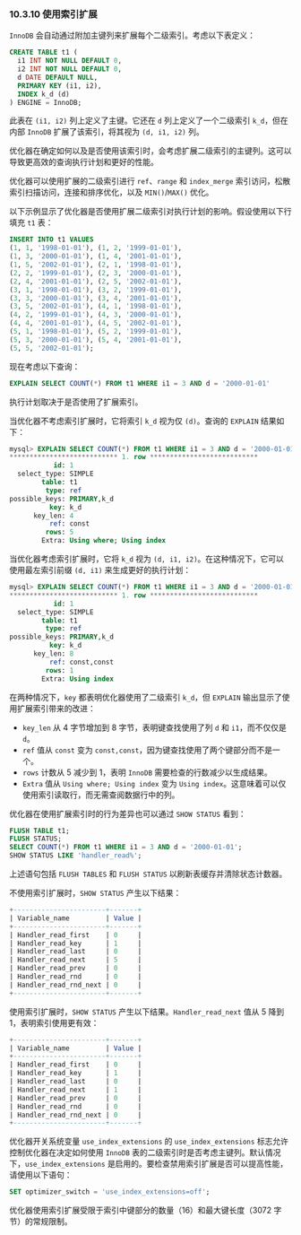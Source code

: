 ### 10.3.10 使用索引扩展

`InnoDB` 会自动通过附加主键列来扩展每个二级索引。考虑以下表定义：

```sql
CREATE TABLE t1 (
  i1 INT NOT NULL DEFAULT 0,
  i2 INT NOT NULL DEFAULT 0,
  d DATE DEFAULT NULL,
  PRIMARY KEY (i1, i2),
  INDEX k_d (d)
) ENGINE = InnoDB;
```

此表在 `(i1, i2)` 列上定义了主键。它还在 `d` 列上定义了一个二级索引 `k_d`，但在内部 `InnoDB` 扩展了该索引，将其视为 `(d, i1, i2)` 列。

优化器在确定如何以及是否使用该索引时，会考虑扩展二级索引的主键列。这可以导致更高效的查询执行计划和更好的性能。

优化器可以使用扩展的二级索引进行 `ref`、`range` 和 `index_merge` 索引访问，松散索引扫描访问，连接和排序优化，以及 `MIN()`/`MAX()` 优化。

以下示例显示了优化器是否使用扩展二级索引对执行计划的影响。假设使用以下行填充 `t1` 表：

```sql
INSERT INTO t1 VALUES
(1, 1, '1998-01-01'), (1, 2, '1999-01-01'),
(1, 3, '2000-01-01'), (1, 4, '2001-01-01'),
(1, 5, '2002-01-01'), (2, 1, '1998-01-01'),
(2, 2, '1999-01-01'), (2, 3, '2000-01-01'),
(2, 4, '2001-01-01'), (2, 5, '2002-01-01'),
(3, 1, '1998-01-01'), (3, 2, '1999-01-01'),
(3, 3, '2000-01-01'), (3, 4, '2001-01-01'),
(3, 5, '2002-01-01'), (4, 1, '1998-01-01'),
(4, 2, '1999-01-01'), (4, 3, '2000-01-01'),
(4, 4, '2001-01-01'), (4, 5, '2002-01-01'),
(5, 1, '1998-01-01'), (5, 2, '1999-01-01'),
(5, 3, '2000-01-01'), (5, 4, '2001-01-01'),
(5, 5, '2002-01-01');
```

现在考虑以下查询：

```sql
EXPLAIN SELECT COUNT(*) FROM t1 WHERE i1 = 3 AND d = '2000-01-01'
```

执行计划取决于是否使用了扩展索引。

当优化器不考虑索引扩展时，它将索引 `k_d` 视为仅 `(d)`。查询的 `EXPLAIN` 结果如下：

```sql
mysql> EXPLAIN SELECT COUNT(*) FROM t1 WHERE i1 = 3 AND d = '2000-01-01'\G
*************************** 1. row ***************************
           id: 1
  select_type: SIMPLE
        table: t1
         type: ref
possible_keys: PRIMARY,k_d
          key: k_d
      key_len: 4
          ref: const
         rows: 5
        Extra: Using where; Using index
```

当优化器考虑索引扩展时，它将 `k_d` 视为 `(d, i1, i2)`。在这种情况下，它可以使用最左索引前缀 `(d, i1)` 来生成更好的执行计划：

```sql
mysql> EXPLAIN SELECT COUNT(*) FROM t1 WHERE i1 = 3 AND d = '2000-01-01'\G
*************************** 1. row ***************************
           id: 1
  select_type: SIMPLE
        table: t1
         type: ref
possible_keys: PRIMARY,k_d
          key: k_d
      key_len: 8
          ref: const,const
         rows: 1
        Extra: Using index
```

在两种情况下，`key` 都表明优化器使用了二级索引 `k_d`，但 `EXPLAIN` 输出显示了使用扩展索引带来的改进：

- `key_len` 从 4 字节增加到 8 字节，表明键查找使用了列 `d` 和 `i1`，而不仅仅是 `d`。
- `ref` 值从 `const` 变为 `const,const`，因为键查找使用了两个键部分而不是一个。
- `rows` 计数从 5 减少到 1，表明 `InnoDB` 需要检查的行数减少以生成结果。
- `Extra` 值从 `Using where; Using index` 变为 `Using index`。这意味着可以仅使用索引读取行，而无需查阅数据行中的列。

优化器在使用扩展索引时的行为差异也可以通过 `SHOW STATUS` 看到：

```sql
FLUSH TABLE t1;
FLUSH STATUS;
SELECT COUNT(*) FROM t1 WHERE i1 = 3 AND d = '2000-01-01';
SHOW STATUS LIKE 'handler_read%';
```

上述语句包括 `FLUSH TABLES` 和 `FLUSH STATUS` 以刷新表缓存并清除状态计数器。

不使用索引扩展时，`SHOW STATUS` 产生以下结果：

```sql
+-----------------------+-------+
| Variable_name         | Value |
+-----------------------+-------+
| Handler_read_first    | 0     |
| Handler_read_key      | 1     |
| Handler_read_last     | 0     |
| Handler_read_next     | 5     |
| Handler_read_prev     | 0     |
| Handler_read_rnd      | 0     |
| Handler_read_rnd_next | 0     |
+-----------------------+-------+
```

使用索引扩展时，`SHOW STATUS` 产生以下结果。`Handler_read_next` 值从 5 降到 1，表明索引使用更有效：

```sql
+-----------------------+-------+
| Variable_name         | Value |
+-----------------------+-------+
| Handler_read_first    | 0     |
| Handler_read_key      | 1     |
| Handler_read_last     | 0     |
| Handler_read_next     | 1     |
| Handler_read_prev     | 0     |
| Handler_read_rnd      | 0     |
| Handler_read_rnd_next | 0     |
+-----------------------+-------+
```

优化器开关系统变量 `use_index_extensions` 的 `use_index_extensions` 标志允许控制优化器在决定如何使用 `InnoDB` 表的二级索引时是否考虑主键列。默认情况下，`use_index_extensions` 是启用的。要检查禁用索引扩展是否可以提高性能，请使用以下语句：

```sql
SET optimizer_switch = 'use_index_extensions=off';
```

优化器使用索引扩展受限于索引中键部分的数量（16）和最大键长度（3072 字节）的常规限制。